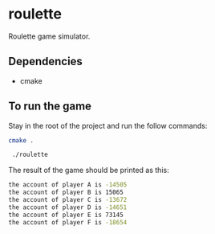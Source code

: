 # roulette

Roulette game simulator.

## Dependencies
- cmake

## To run the game
Stay in the root of the project and run the follow commands:
```bash
cmake .
```
```bash
 ./roulette
```

The result of the game should be printed as this:
```bash
the account of player A is -14505
the account of player B is 15065
the account of player C is -13672
the account of player D is -14651
the account of player E is 73145
the account of player F is -18654
```
